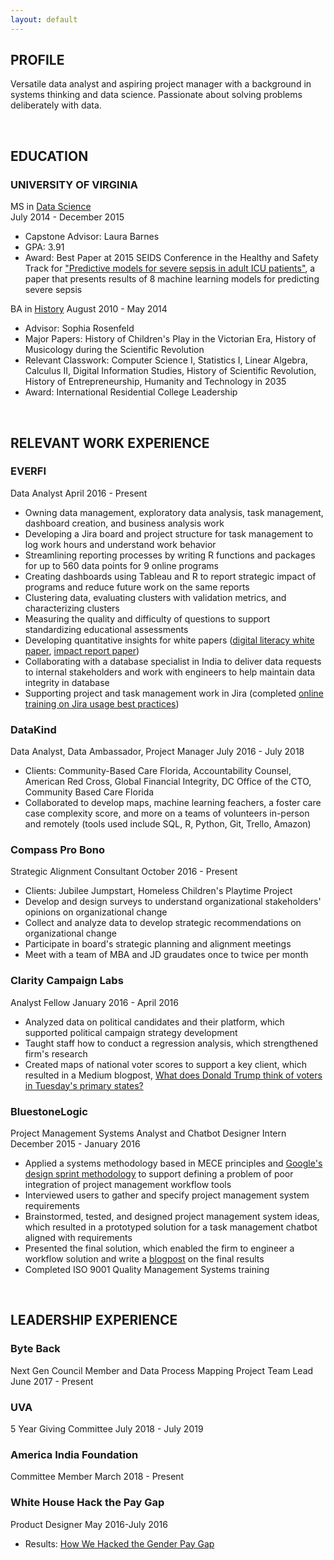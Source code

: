 ```yaml
---
layout: default
---
```


## PROFILE 
Versatile data analyst and aspiring project manager with a background in systems thinking and data science. Passionate about solving problems deliberately with data.

 <br>
 
## EDUCATION
 
### UNIVERSITY OF VIRGINIA
MS in [Data Science](https://dsi.virginia.edu/)  
July 2014 - December 2015
* Capstone Advisor: Laura Barnes  
* GPA: 3.91
* Award: Best Paper at 2015 SEIDS Conference in the Healthy and Safety Track for ["Predictive models for severe sepsis in adult ICU patients"](http://ieeexplore.ieee.org/document/7116970/), a paper that presents results of 8 machine learning models for predicting severe sepsis
 
BA in [History](http://as.virginia.edu)
August 2010 - May 2014
* Advisor: Sophia Rosenfeld
* Major Papers: History of Children's Play in the Victorian Era, History of Musicology during the Scientific Revolution
* Relevant Classwork: Computer Science I, Statistics I, Linear Algebra, Calculus II, Digital Information Studies, History of Scientific Revolution, History of Entrepreneurship, Humanity and Technology in 2035
* Award: International Residential College Leadership
 
<br>
 
## RELEVANT WORK EXPERIENCE

### EVERFI
Data Analyst
April 2016 - Present
* Owning data management, exploratory data analysis, task management, dashboard creation, and business analysis work
* Developing a Jira board and project structure for task management to log work hours and understand work behavior
* Streamlining reporting processes by writing R functions and packages for up to 560 data points for 9 online programs
* Creating dashboards using Tableau and R to report strategic impact of programs and reduce future work on the same reports
* Clustering data, evaluating clusters with validation metrics, and characterizing clusters
* Measuring the quality and difficulty of questions to support standardizing educational assessments
* Developing quantitative insights for white papers ([digital literacy white paper](https://github.com/margaretmf/margaretmf.github.io/blob/master/WatchWhereYouStep_StudentsAttitudesTowardsDigitalFootprints.pdf), [impact report paper](https://github.com/margaretmf/margaretmf.github.io/blob/master/DigitalToolsforSocialandEmotionalLearningInstruction.pdf))
* Collaborating with a database specialist in India to deliver data requests to internal stakeholders and work with engineers to help maintain data integrity in database
* Supporting project and task management work in Jira (completed [online training on Jira usage best practices](https://training.atlassian.com/course/learn-jira-basics-cloud))
 
### DataKind
Data Analyst, Data Ambassador, Project Manager
July 2016 - July 2018
* Clients: Community-Based Care Florida, Accountability Counsel, American Red Cross, Global Financial Integrity, DC Office of the CTO, Community Based Care Florida
* Collaborated to develop maps, machine learning feachers, a foster care case complexity score, and more on a teams of volunteers in-person and remotely (tools used include SQL, R, Python, Git, Trello, Amazon)

### Compass Pro Bono
Strategic Alignment Consultant
October 2016 - Present
* Clients: Jubilee Jumpstart, Homeless Children's Playtime Project 
* Develop and design surveys to understand organizational stakeholders' opinions on organizational change
* Collect and analyze data to develop strategic recommendations on organizational change
* Participate in board's strategic planning and alignment meetings
* Meet with a team of MBA and JD graudates once to twice per month
 
### Clarity Campaign Labs
Analyst Fellow
January 2016 - April 2016
* Analyzed data on political candidates and their platform, which supported political campaign strategy development
* Taught staff how to conduct a regression analysis, which strengthened firm's research
* Created maps of national voter scores to support a key client, which resulted in a Medium blogpost, [What does Donald Trump think of voters in Tuesday's primary states?](https://medium.com/@joshhendler/what-does-donald-trump-think-of-tuesday-s-primary-states-97c8baf7505d)
 
### BluestoneLogic
Project Management Systems Analyst and Chatbot Designer Intern
December 2015 - January 2016
* Applied a systems methodology based in MECE principles and [Google's design sprint methodology](http://www.gv.com/sprint/) to support defining a problem of poor integration of project management workflow tools
* Interviewed users to gather and specify project management system requirements
* Brainstormed, tested, and designed project management system ideas, which resulted in a prototyped solution for a task management chatbot aligned with requirements
* Presented the final solution, which enabled the firm to engineer a workflow solution and write a [blogpost](https://medium.com/bluestone-logic/these-are-in-fact-the-bots-we-were-looking-for-4ec2ca108fc2) on the final results
* Completed ISO 9001 Quality Management Systems training
 
<br>
 
## LEADERSHIP EXPERIENCE
 
### Byte Back
Next Gen Council Member and Data Process Mapping Project Team Lead
June 2017 - Present

### UVA
5 Year Giving Committee
July 2018 - July 2019

### America India Foundation
Committee Member
March 2018 - Present

### White House Hack the Pay Gap
Product Designer
May 2016-July 2016
* Results: [How We Hacked the Gender Pay Gap](https://medium.com/presidential-innovation-fellows/how-we-hacked-the-gender-pay-gap-1d7a9304950)

<br> 
